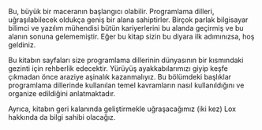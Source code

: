 <!--

This may be the beginning of a grand adventure. Programming languages encompass
a huge space to explore and play in. Plenty of room for your own creations to
share with others or just enjoy yourself. Brilliant computer scientists and
software engineers have spent entire careers traversing this land without ever
reaching the end. If this book is your first entry into the country, welcome.

The pages of this book give you a guided tour through some of the world of
languages. But before we strap on our hiking boots and venture out, we should
familiarize ourselves with the territory. The chapters in this part introduce
you to the basic concepts used by programming languages and how those concepts
are organized.

We will also get acquainted with Lox, the language we'll spend the rest of the
book implementing (twice).

-->
<!-- The Turkish translation below -->

Bu, büyük bir maceranın başlangıcı olabilir. Programlama dilleri, uğraşılabilecek
oldukça geniş bir alana sahiptirler. Birçok parlak bilgisayar bilimci ve yazılım
mühendisi bütün kariyerlerini bu alanda geçirmiş ve bu alanın sonuna gelememiştir.
Eğer bu kitap sizin bu diyara ilk adımınızsa, hoş geldiniz.

Bu kitabın sayfaları size programlama dillerinin dünyasının bir kısmındaki gezinti
için rehberlik edecektir. Yürüyüş ayakkabılarımızı giyip keşfe çıkmadan önce
araziye aşinalık kazanmalıyız. Bu bölümdeki başlıklar programlama dillerinde kullanılan
temel kavramların nasıl kullanıldığını ve organize edildiğini anlatmaktadır.

Ayrıca, kitabın geri kalanında geliştirmekle uğraşacağımız (iki kez) Lox hakkında da
bilgi sahibi olacağız.
